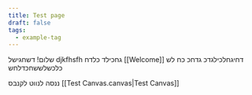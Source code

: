 ```yaml
---
title: Test page
draft: false
tags:
  - example-tag
---
```


שלום! דשחגישל djkfhsfh גחכילד כלדח [[Welcome]]  דחיגחלכילגדכ גדחכ כח לש כלכשלששחכדלחש


ננסה לנווט לקנבס [[Test Canvas.canvas|Test Canvas]]